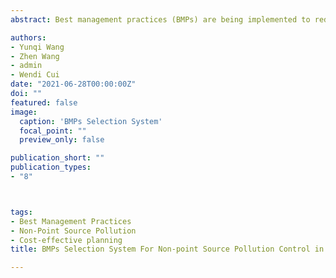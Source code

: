 ```yaml
---
abstract: Best management practices (BMPs) are being implemented to reduce non-point sources of pollution in China and worldwide, and the The effectiveness of individual BMPs is usually assessed through controlled experiments. Field evaluation of the effectiveness of a great majority of BMPs is limited by cost of implementation, site-specific response, and length of time needed to document reliable response. Non-point source pollution (NPS) models are increasingly relied upon to estimate water quality response to BMP implementation. This study has developed and tested a tool for estimating the effectiveness of BMPs in controlling NPS pollution by collecting and analyzing existing data from previous studies. It includes 60 BMPs grouped into six classes. Data from combined soil and slope analyses were used to design a BMP effectiveness estimator driven by hydrologic soil groups and slope classes using Visual Basic for Applications and Structured Query Language. This BMPs selection system was tested and validated for BMPs selection in the Three Gorges Reservoir Area. Results demonstrate that the tool can be served as an efficient and easy tool for identifying potentially useful BMPs in agricultural areas in China. Overall, this will also allow water environmental professionals to make more confident and accurate BMP recommendations and manage watersheds more effectively.

authors:
- Yunqi Wang
- Zhen Wang
- admin
- Wendi Cui
date: "2021-06-28T00:00:00Z"
doi: ""
featured: false
image:
  caption: 'BMPs Selection System'
  focal_point: ""
  preview_only: false

publication_short: ""
publication_types:
- "8"



tags:
- Best Management Practices
- Non-Point Source Pollution
- Cost-effective planning
title: BMPs Selection System For Non-point Source Pollution Control in the Three Gorges Reservoir Area

---
```



